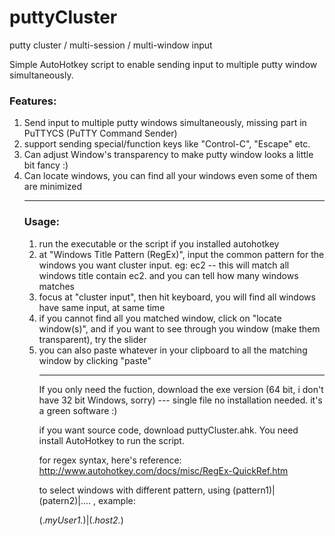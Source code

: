puttyCluster
============

putty cluster / multi-session / multi-window input

Simple AutoHotkey script to enable sending input to multiple putty window simultaneously.

<h3>Features:</h3>
<ol>
   <li>Send input to multiple putty windows simultaneously, missing part in PuTTYCS (PuTTY Command Sender)</li> 
   
   <li>support sending special/function keys like "Control-C", "Escape" etc.</li>
   
   <li>Can adjust Window's transparency to make putty window looks a little bit fancy :)</li>
   
   <li>Can locate windows, you can find all your windows even some of them are minimized</li>

--------------------------


<h3>Usage:</h3>
<ol>
   <li>run the executable or the script if you installed autohotkey</li> 
   
   <li>at "Windows Title Pattern (RegEx)", input the common pattern for the windows you want cluster input. eg: ec2   -- this will match all windows title contain ec2. and you can tell how many windows matches  </li>
   
   <li>focus at "cluster input", then hit keyboard, you will find all windows have same input, at same time</li>
   
   <li>if you cannot find all you matched window, click on "locate window(s)", and if you want to see through you window (make them transparent), try the slider</li>
   
   <li> you can also paste whatever in your clipboard to all the matching window by clicking "paste"
   
   
--------------------------

If you only need the fuction, download the exe version (64 bit, i don't have 32 bit Windows, sorry) --- single file no installation needed. it's a green software :) 

if you want source code, download puttyCluster.ahk. You need install AutoHotkey to run the script.

for regex syntax, here's reference: http://www.autohotkey.com/docs/misc/RegEx-QuickRef.htm

to select windows with different pattern, using (pattern1)|(patern2)|.... , example:

(.*myUser1.*)|(.*host2.*)